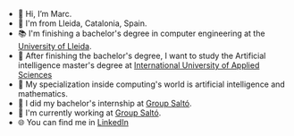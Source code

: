 - 🌈 Hi, I’m Marc.
- :round_pushpin: I'm from Lleida, Catalonia, Spain.
- :books: I'm finishing a bachelor's degree in computer engineering at the [University of Lleida](https://grauinformatica.udl.cat/en/).
- 📅 After finishing the bachelor's degree, I want to study the Artificial intelligence master's degree at [International University of Applied Sciences](https://www.iu.org/)
- 🧠 My specialization inside computing's world is artificial intelligence and mathematics.
- :beginner: I did my bachelor's internship at [Group Saltó](https://groupsalto.com/en/).
- :office: I'm currently working at [Group Saltó](https://groupsalto.com/en/).
- 🌐 You can find me in [LinkedIn](https://www.linkedin.com/in/marc-cervera-rosell-210b47235) 
